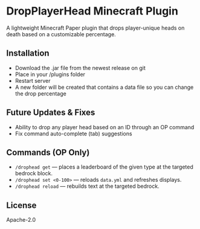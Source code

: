 # DropPlayerHead Minecraft Plugin

A lightweight Minecraft Paper plugin that drops player-unique heads on death based on a customizable percentage.

## Installation
- Download the .jar file from the newest release on git
- Place in your /plugins folder
- Restart server
- A new folder will be created that contains a data file so you can change the drop percentage

## Future Updates & Fixes
- Ability to drop any player head based on an ID through an OP command
- Fix command auto-complete (tab) suggestions

## Commands (OP Only)
- `/drophead get` — places a leaderboard of the given type at the targeted bedrock block.  
- `/drophead set <0-100>` — reloads `data.yml` and refreshes displays.  
- `/drophead reload` — rebuilds text at the targeted bedrock.  

## License
Apache-2.0
